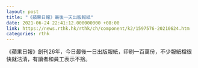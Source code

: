 ```yaml
---
layout: post
title: "《蘋果日報》最後一天出版報紙"
date: 2021-06-24 22:41:12.000000000 +08:00
link: https://news.rthk.hk/rthk/ch/component/k2/1597576-20210624.htm
categories: rthk
---
```


《蘋果日報》創刊26年，今日最後一日出版報紙，印刷一百萬份，不少報紙檔很快就沽清，有讀者和員工表示不捨。
